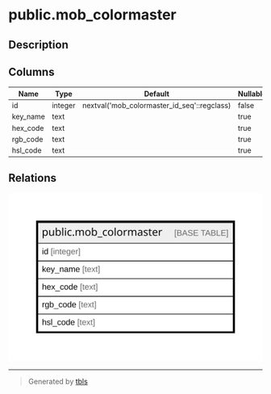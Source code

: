 # public.mob_colormaster

## Description

## Columns

| Name | Type | Default | Nullable | Children | Parents | Comment |
| ---- | ---- | ------- | -------- | -------- | ------- | ------- |
| id | integer | nextval('mob_colormaster_id_seq'::regclass) | false |  |  |  |
| key_name | text |  | true |  |  |  |
| hex_code | text |  | true |  |  |  |
| rgb_code | text |  | true |  |  |  |
| hsl_code | text |  | true |  |  |  |

## Relations

![er](public.mob_colormaster.svg)

---

> Generated by [tbls](https://github.com/k1LoW/tbls)
